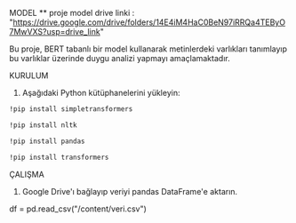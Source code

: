 MODEL
** proje model drive linki : "https://drive.google.com/drive/folders/14E4iM4HaC0BeN97iRRQa4TEByO7MwVXS?usp=drive_link"

Bu proje, BERT tabanlı bir model kullanarak metinlerdeki varlıkları tanımlayıp bu varlıklar üzerinde duygu analizi yapmayı amaçlamaktadır. 

KURULUM

1. Aşağıdaki Python kütüphanelerini yükleyin:
```bash
!pip install simpletransformers
```
```bash
!pip install nltk
```
```bash
!pip install pandas
```
```bash
!pip install transformers
```

ÇALIŞMA 

1. Google Drive'ı bağlayıp veriyi pandas DataFrame'e aktarın.

df = pd.read_csv("/content/veri.csv")

